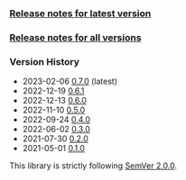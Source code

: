 ### [Release notes for latest version](latest.md)

### [Release notes for all versions](full.md)

### Version History

* 2023-02-06 [0.7.0](0.7.0.md) (latest)
* 2022-12-19 [0.6.1](0.6.1.md)
* 2022-12-13 [0.6.0](0.6.0.md)
* 2022-11-10 [0.5.0](0.5.0.md)
* 2022-09-24 [0.4.0](0.4.0.md)
* 2022-06-02 [0.3.0](0.3.0.md)
* 2021-07-30 [0.2.0](0.2.0.md)
* 2021-05-01 [0.1.0](0.1.0.md)


This library is strictly following [SemVer 2.0.0](https://semver.org/spec/v2.0.0.html).